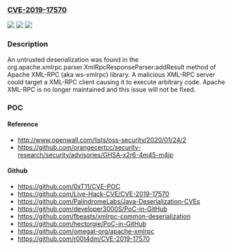 ### [CVE-2019-17570](https://cve.mitre.org/cgi-bin/cvename.cgi?name=CVE-2019-17570)
![](https://img.shields.io/static/v1?label=Product&message=Apache%20XML-RPC&color=blue)
![](https://img.shields.io/static/v1?label=Version&message=n%2Fa&color=blue)
![](https://img.shields.io/static/v1?label=Vulnerability&message=Deserialization&color=brighgreen)

### Description

An untrusted deserialization was found in the org.apache.xmlrpc.parser.XmlRpcResponseParser:addResult method of Apache XML-RPC (aka ws-xmlrpc) library. A malicious XML-RPC server could target a XML-RPC client causing it to execute arbitrary code. Apache XML-RPC is no longer maintained and this issue will not be fixed.

### POC

#### Reference
- http://www.openwall.com/lists/oss-security/2020/01/24/2
- https://github.com/orangecertcc/security-research/security/advisories/GHSA-x2r6-4m45-m4jp

#### Github
- https://github.com/0xT11/CVE-POC
- https://github.com/Live-Hack-CVE/CVE-2019-17570
- https://github.com/PalindromeLabs/Java-Deserialization-CVEs
- https://github.com/developer3000S/PoC-in-GitHub
- https://github.com/fbeasts/xmlrpc-common-deserialization
- https://github.com/hectorgie/PoC-in-GitHub
- https://github.com/omegat-org/apache-xmlrpc
- https://github.com/r00t4dm/CVE-2019-17570

